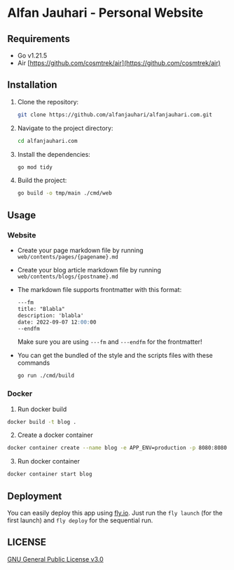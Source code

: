 # Alfan Jauhari - Personal Website

## Requirements

- Go v1.21.5
- Air [https://github.com/cosmtrek/air](https://github.com/cosmtrek/air)

## Installation

1. Clone the repository:

   ```sh
   git clone https://github.com/alfanjauhari/alfanjauhari.com.git
   ```

2. Navigate to the project directory:

   ```sh
   cd alfanjauhari.com
   ```

3. Install the dependencies:

   ```sh
   go mod tidy
   ```

4. Build the project:
   ```sh
   go build -o tmp/main ./cmd/web
   ```

## Usage

### Website

- Create your page markdown file by running `web/contents/pages/{pagename}.md`
- Create your blog article markdown file by running `web/contents/blogs/{postname}.md`
- The markdown file supports frontmatter with this format:
  ```markdown
  ---fm
  title: "Blabla"
  description: 'blabla'
  date: 2022-09-07 12:00:00
  --endfm
  ```
  Make sure you are using `---fm` and `---endfm` for the frontmatter!
- You can get the bundled of the style and the scripts files with these commands

  ```sh
  go run ./cmd/build
  ```

### Docker

1. Run docker build

```sh
docker build -t blog .
```

2. Create a docker container

```sh
docker container create --name blog -e APP_ENV=production -p 8080:8080 blog
```

3. Run docker container

```sh
docker container start blog
```

## Deployment

You can easily deploy this app using [fly.io](https://fly.io). Just run the `fly launch` (for the first launch) and `fly deploy` for the sequential run.

## LICENSE

[GNU General Public License v3.0](https://github.com/alfanjauhari/alfanjauhari.com/blob/main/LICENSE)
